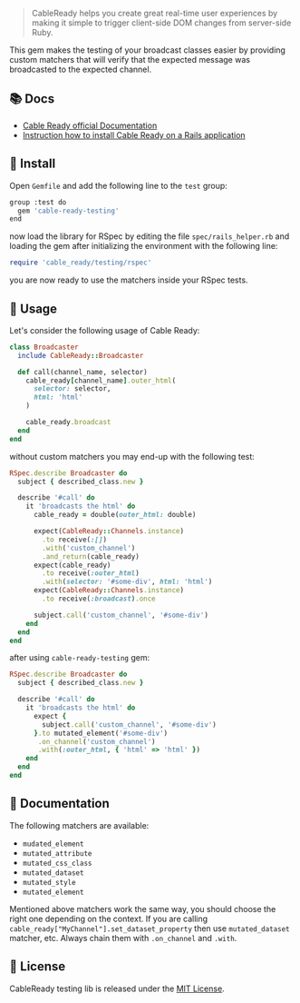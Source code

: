 > CableReady helps you create great real-time user experiences by making it simple to trigger client-side DOM changes from server-side Ruby.

This gem makes the testing of your broadcast classes easier by providing custom matchers that will verify that the expected message was broadcasted to the expected channel.

## 📚 Docs

- [Cable Ready official Documentation](https://cableready.stimulusreflex.com)
- [Instruction how to install Cable Ready on a Rails application](https://pdabrowski.com/articles/cable-ready-with-action-cable)

## 🚀 Install

Open `Gemfile` and add the following line to the `test` group:

```sh
group :test do
  gem 'cable-ready-testing'
end
```

now load the library for RSpec by editing the file `spec/rails_helper.rb` and loading the gem after initializing the environment with the following line:

```ruby
require 'cable_ready/testing/rspec'
```

you are now ready to use the matchers inside your RSpec tests.

## 🎲 Usage

Let's consider the following usage of Cable Ready:

```ruby
class Broadcaster
  include CableReady::Broadcaster

  def call(channel_name, selector)
    cable_ready[channel_name].outer_html(
      selector: selector,
      html: 'html'
    )

    cable_ready.broadcast
  end
end
```

without custom matchers you may end-up with the following test:

```ruby
RSpec.describe Broadcaster do
  subject { described_class.new }

  describe '#call' do
    it 'broadcasts the html' do
      cable_ready = double(outer_html: double)

      expect(CableReady::Channels.instance)
        .to receive(:[])
        .with('custom_channel')
        .and_return(cable_ready)
      expect(cable_ready)
        .to receive(:outer_html)
        .with(selector: '#some-div', html: 'html')
      expect(CableReady::Channels.instance)
        .to receive(:broadcast).once

      subject.call('custom_channel', '#some-div')
    end
  end
end
```

after using `cable-ready-testing` gem:

```ruby
RSpec.describe Broadcaster do
  subject { described_class.new }

  describe '#call' do
    it 'broadcasts the html' do
      expect {
        subject.call('custom_channel', '#some-div')
      }.to mutated_element('#some-div')
       .on_channel('custom_channel')
       .with(:outer_html, { 'html' => 'html' })
    end
  end
end
```

## 📝 Documentation

The following matchers are available:

* `mudated_element`
* `mutated_attribute`
* `mutated_css_class`
* `mutated_dataset`
* `mutated_style`
* `mutated_element`

Mentioned above matchers work the same way, you should choose the right one depending on the context. If you are calling `cable_ready["MyChannel"].set_dataset_property` then use `mutated_dataset` matcher, etc. Always chain them with `.on_channel` and `.with`.

## 📝 License

CableReady testing lib is released under the [MIT License](LICENSE.txt).


